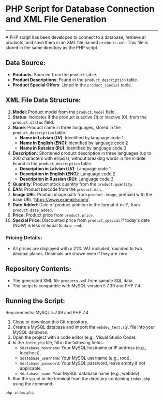 # PHP Script for Database Connection and XML File Generation

---

A PHP script has been developed to connect to a database, retrieve all products, and save them in an XML file named `products.xml`. This file is stored in the same directory as the PHP script.

## Data Source:
- **Products**: Sourced from the `product` table.
- **Product Descriptions**: Found in the `product_description` table.
- **Product Special Offers**: Listed in the `product_special` table.

## XML File Data Structure:
1) **Model**: Product model from the `product.model` field.
2) **Status**: Indicates if the product is active (1) or inactive (0), from the `product.status` field.
3) **Name**: Product name in three languages, stored in the `product_description` table.
   - **Name in Latvian (LV)**: Identified by language code 1
   - **Name in English (ENG)**: Identified by language code 2
   - **Name in Russian (RU)**: Identified by language code 3
4) **Description**: Shortened product description in three languages (up to 200 characters with ellipsis), without breaking words in the middle. Found in the `product_description` table.
   - **Description in Latvian (LV)**: Language code 1
   - **Description in English (ENG)**: Language code 2
   - **Description in Russian (RU)**: Language code 3
5) **Quantity**: Product stock quantity from the `product.quantity`.
6) **EAN**: Product barcode from the `product.ean`.
7) **Image URL**: Product image path from `product.image`, prefixed with the base URL 'https://www.example.com/'.
8) **Date Added**: Date of product addition in the format d-m-Y, from `product.date_added`.
9) **Price**: Product price from `product.price`.
10) **Special Price**: Discounted price from `product_special` if today's date (NOW) is less or equal to `date_end`.

### Pricing Details:
- All prices are displayed with a 21% VAT included, rounded to two decimal places. Decimals are shown even if they are zero.

## Repository Contents:
- The generated XML file `products.xml` from sample SQL data.
- The script is compatible with MySQL version 5.7.39 and PHP 7.4.

## Running the Script:
Requirements: MySQL 5.7.39 and PHP 7.4
1) Clone or download this Git repository.
2) Create a MySQL database and import the `webdev_test.sql` file into your MySQL database.
3) Open the project with a code editor (e.g., Visual Studio Code).
4) In the `index.php` file, fill in the following fields:
   - `$database_hostname`: Your MySQL hostname or IP address (e.g., localhost).
   - `$database_username`: Your MySQL username (e.g., root).
   - `$database_password`: Your MySQL password, leave empty if not applicable.
   - `$database_name`: Your MySQL database name (e.g., webdev).
5) Run the script in the terminal from the directory containing `index.php` using the command:

```bash
php index.php
